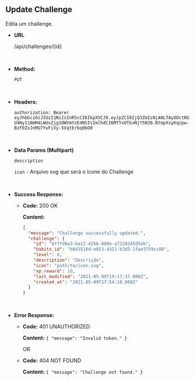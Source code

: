 ## **Update Challenge**

Edita um challenge.

- **URL**

  /api/challenges/{id}

</br>

- **Method:**

  `PUT`

</br>

- **Headers:**

  `authorization: Bearer eyJhbGciOiJIUzI1NiIsInR5cCI6IkpXVCJ9.eyJpZCI6IjQ3ZmIzNjA0LTAyODctNGU4Ny1iNmM4LWUxZjg1OWVmYzE4NSIsImlhdCI6MTYxOTkxNjY5N30.NtmpXxyKqzpw-BzF0ZxJnMU7YuFiVy-5VqtErbq0bO0`

</br>

- **Data Params (Multipart)**

  `description`

  `icon` - Arquivo svg que será o ícone do Challenge

</br>

- **Success Response:**

  - **Code:** 200 OK

    **Content:**

    ```json
    {
      "message": "Challenge successfully updated.",
      "challenge": {
        "id": "b77fd0a3-ba12-426b-806b-a7228245d5eb",
        "habits_id": "b843516d-e853-4321-b3d5-1fae3759cc80",
        "level": 0,
        "description": "Descrição",
        "icon": "path/to/icon.svg",
        "xp_reward": 10,
        "last_modified": "2021-05-09T19:17:37.000Z",
        "created_at": "2021-05-09T17:54:18.000Z"
      }
    }
    ```

</br>

- **Error Response:**

  - **Code:** 401 UNAUTHORIZED

    **Content:** `{ "message": "Invalid token." }`

    OR

  - **Code:** 404 NOT FOUND

    **Content:** `{ "message": "Challenge not found." }`
